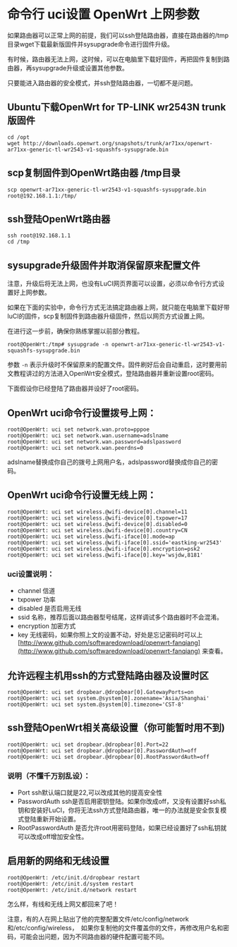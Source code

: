 # 命令行 uci设置 OpenWrt 上网参数

如果路由器可以正常上网的前提，我们可以ssh登陆路由器，直接在路由器的/tmp目录wget下载最新版固件并sysupgrade命令进行固件升级。

有时候，路由器无法上网，这时候，可以在电脑里下载好固件，再把固件复制到路由器，再sysupgrade升级或设置其他参数。

只要能进入路由器的安全模式，并ssh登陆路由器，一切都不是问题。


## Ubuntu下载OpenWrt for TP-LINK wr2543N  trunk版固件
	cd /opt
	wget http://downloads.openwrt.org/snapshots/trunk/ar71xx/openwrt-ar71xx-generic-tl-wr2543-v1-squashfs-sysupgrade.bin

## scp复制固件到OpenWrt路由器 /tmp目录
	scp openwrt-ar71xx-generic-tl-wr2543-v1-squashfs-sysupgrade.bin root@192.168.1.1:/tmp/

## ssh登陆OpenWrt路由器
	ssh root@192.168.1.1
	cd /tmp
	
## sysupgrade升级固件并取消保留原来配置文件
注意，升级后将无法上网，也没有LuCI网页界面可以设置，必须以命令行方式设置好上网参数。
	
如果在下面的实验中，命令行方式无法搞定路由器上网，就只能在电脑里下载好带luCI的固件，scp复制固件到路由器升级固件，然后以网页方式设置上网。
	
在进行这一步前，确保你熟练掌握以前部分教程。
	
	root@OpenWrt:/tmp# sysupgrade -n openwrt-ar71xx-generic-tl-wr2543-v1-squashfs-sysupgrade.bin

参数 `-n` 表示升级时不保留原来的配置文件。固件刷好后会自动重启，这时要用前文教程讲过的方法进入OpenWrt安全模式，登陆路由器并重新设置root密码。

下面假设你已经登陆了路由器并设好了root密码。

## OpenWrt uci命令行设置拨号上网：
	root@OpenWrt: uci set network.wan.proto=pppoe
	root@OpenWrt: uci set network.wan.username=adslname
	root@OpenWrt: uci set network.wan.password=adslpassword
	root@OpenWrt: uci set network.wan.peerdns=0

adslname替换成你自己的拨号上网用户名，adslpassword替换成你自己的密码。

## OpenWrt uci命令行设置无线上网：

	root@OpenWrt: uci set wireless.@wifi-device[0].channel=11
	root@OpenWrt: uci set wireless.@wifi-device[0].txpower=17
	root@OpenWrt: uci set wireless.@wifi-device[0].disabled=0
	root@OpenWrt: uci set wireless.@wifi-device[0].country=CN
	root@OpenWrt: uci set wireless.@wifi-iface[0].mode=ap
	root@OpenWrt: uci set wireless.@wifi-iface[0].ssid='eastking-wr2543'
	root@OpenWrt: uci set wireless.@wifi-iface[0].encryption=psk2
	root@OpenWrt: uci set wireless.@wifi-iface[0].key='wsjdw,8181'

### uci设置说明：
- channel 信道
- txpower 功率
- disabled 是否启用无线
- ssid 名称，推荐后面以路由器型号结尾，这样调试多个路由器时不会混淆。
- encryption 加密方式
- key 无线密码，如果你照上文的设置不动，好处是忘记密码时可以上 [http://www.github.com/softwaredownload/openwrt-fanqiang](http://www.github.com/softwaredownload/openwrt-fanqiang) 来查看。


## 允许远程主机用ssh的方式登陆路由器及设置时区

	root@OpenWrt: uci set dropbear.@dropbear[0].GatewayPorts=on
	root@OpenWrt: uci set system.@system[0].zonename='Asia/Shanghai'
	root@OpenWrt: uci set system.@system[0].timezone='CST-8'


## ssh登陆OpenWrt相关高级设置（你可能暂时用不到)

	root@OpenWrt: uci set dropbear.@dropbear[0].Port=22
	root@OpenWrt: uci set dropbear.@dropbear[0].PasswordAuth=off
	root@OpenWrt: uci set dropbear.@dropbear[0].RootPasswordAuth=off

### 说明（不懂千万别乱设）：
- Port ssh默认端口就是22,可以改成其他的提高安全性
- PasswordAuth ssh是否启用密钥登陆。如果你改成off，又没有设置好ssh私钥和安装好LuCI，你将无法ssh方式登陆路由器，唯一的办法就是安全恢复模式登陆重新开始设置。
- RootPasswordAuth 是否允许root用密码登陆，如果已经设置好了ssh私钥就可以改成off增加安全性。

## 启用新的网络和无线设置

	root@OpenWrt: /etc/init.d/dropbear restart
	root@OpenWrt: /etc/init.d/system restart
	root@OpenWrt: /etc/init.d/network restart

怎么样，有线和无线上网又都回来了吧！

注意，有的人在网上贴出了他的完整配置文件/etc/config/network 和/etc/config/wireless，　如果你复制他的文件覆盖你的文件，再修改用户名和密码，可能会出问题，因为不同路由器的硬件配置可能不同。

